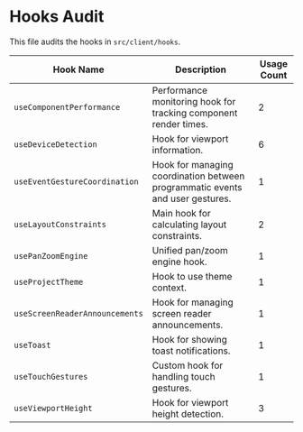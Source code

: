 # Hooks Audit

This file audits the hooks in `src/client/hooks`.

| Hook Name | Description | Usage Count |
| --- | --- | --- |
| `useComponentPerformance` | Performance monitoring hook for tracking component render times. | 2 |
| `useDeviceDetection` | Hook for viewport information. | 6 |
| `useEventGestureCoordination` | Hook for managing coordination between programmatic events and user gestures. | 1 |
| `useLayoutConstraints` | Main hook for calculating layout constraints. | 2 |
| `usePanZoomEngine` | Unified pan/zoom engine hook. | 1 |
| `useProjectTheme` | Hook to use theme context. | 1 |
| `useScreenReaderAnnouncements` | Hook for managing screen reader announcements. | 1 |
| `useToast` | Hook for showing toast notifications. | 1 |
| `useTouchGestures` | Custom hook for handling touch gestures. | 1 |
| `useViewportHeight` | Hook for viewport height detection. | 3 |
